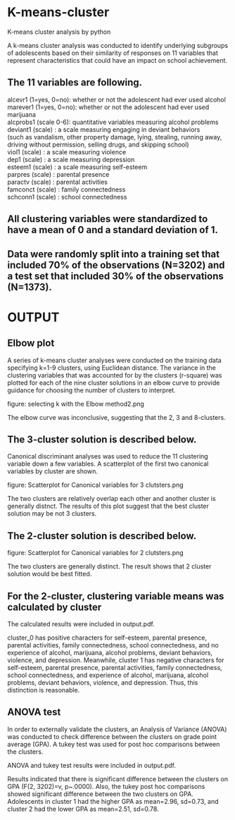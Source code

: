# K-means-cluster
K-means cluster analysis by python

A k-means cluster analysis was conducted to identify underlying subgroups of adolescents based on their similarity of responses on 11 variables that represent characteristics that could have an impact on school achievement. 

## The 11 variables are following.
alcevr1 (1=yes, 0=no): whether or not the adolescent had ever used alcohol    
marever1 (1=yes, 0=no): whether or not the adolescent had ever used marijuana   
alcprobs1 (scale 0-6): quantitative variables measuring alcohol problems   
deviant1 (scale) : a scale measuring engaging in deviant behaviors     
(such as vandalism, other property damage, lying, stealing, running away, driving without permission, selling drugs, and skipping school)    
viol1 (scale) : a scale measuring violence   
dep1 (scale) : a scale measuring depression   
esteem1 (scale) : a scale measuring self-esteem   
parpres (scale) : parental presence   
paractv (scale) : parental activities   
famconct (scale) : family connectedness   
schconn1 (scale) : school connectedness   

##  All clustering variables were standardized to have a mean of 0 and a standard deviation of 1.

##  Data were randomly split into a training set that included 70% of the observations (N=3202) and a test set that included 30% of the observations (N=1373). 

# OUTPUT
## Elbow plot  
A series of k-means cluster analyses were conducted on the training data specifying k=1-9 clusters, using Euclidean distance. 
The variance in the clustering variables that was accounted for by the clusters (r-square) was plotted for each of the nine cluster solutions in an elbow curve to provide guidance for choosing the number of clusters to interpret.   

figure: selecting k with the Elbow method2.png

The elbow curve was inconclusive, suggesting that the 2, 3 and 8-clusters. 

## The 3-cluster solution is described below.
Canonical discriminant analyses was used to reduce the 11 clustering variable down a few variables.
A scatterplot of the first two canonical variables by cluster are shown.

figure: Scatterplot for Canonical variables for 3 clutsters.png

The two clusters are relatively overlap each other and another cluster is generally distnct. The results of this plot suggest that the best cluster solution may be not 3 clusters. 

## The 2-cluster solution is described below.

figure: Scatterplot for Canonical variables for 2 clutsters.png

The two clusters are generally distinct. The result shows that 2 cluster solution would be best fitted.  

## For the 2-cluster, clustering variable means was calculated by cluster

The calculated results were included in output.pdf.

cluster_0 has positive characters  for self-esteem, parental presence, parental activities, family connectedness, school connectedness, and no experience of alcohol, marijuana, alcohol problems, deviant behaviors, violence, and depression.
Meanwhile, cluster 1 has negative characters for self-esteem, parental presence, parental activities, family connectedness, school connectedness, and experience of alcohol, marijuana, alcohol problems, deviant behaviors, violence, and depression.
Thus, this distinction is reasonable. 

## ANOVA test
In order to externally validate the clusters, an Analysis of Variance (ANOVA) was conducted to check difference between the clusters on grade point average (GPA). A tukey test was used for post hoc comparisons between the clusters. 

ANOVA and tukey test results were included in output.pdf.

Results indicated that there is significant difference between the clusters on GPA (F(2, 3202)=v, p~.0000). 
Also, the tukey post hoc comparisons showed significant difference between the two clusters on GPA. 
Adolescents in cluster 1 had the higher GPA as mean=2.96, sd=0.73, and cluster 2 had the lower GPA as mean=2.51, sd=0.78.

